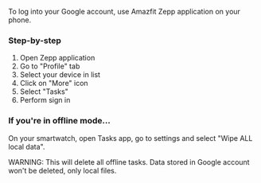To log into your Google account, use Amazfit Zepp application on your phone.

### Step-by-step

1. Open Zepp application
2. Go to "Profile" tab
3. Select your device in list
4. Click on "More" icon
5. Select "Tasks"
6. Perform sign in

### If you're in offline mode...
On your smartwatch, open Tasks app, go to settings and select "Wipe ALL local data".

WARNING: This will delete all offline tasks. Data stored in Google account won't be deleted, only local files.
